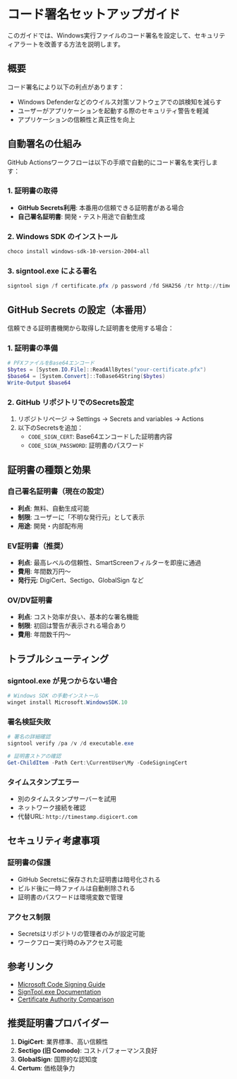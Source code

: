 # コード署名セットアップガイド

このガイドでは、Windows実行ファイルのコード署名を設定して、セキュリティアラートを改善する方法を説明します。

## 概要

コード署名により以下の利点があります：

- Windows Defenderなどのウイルス対策ソフトウェアでの誤検知を減らす
- ユーザーがアプリケーションを起動する際のセキュリティ警告を軽減
- アプリケーションの信頼性と真正性を向上

## 自動署名の仕組み

GitHub Actionsワークフローは以下の手順で自動的にコード署名を実行します：

### 1. 証明書の取得

- **GitHub Secrets利用**: 本番用の信頼できる証明書がある場合
- **自己署名証明書**: 開発・テスト用途で自動生成

### 2. Windows SDK のインストール

```powershell
choco install windows-sdk-10-version-2004-all
```

### 3. signtool.exe による署名

```powershell
signtool sign /f certificate.pfx /p password /fd SHA256 /tr http://timestamp.sectigo.com /td SHA256 executable.exe
```

## GitHub Secrets の設定（本番用）

信頼できる証明書機関から取得した証明書を使用する場合：

### 1. 証明書の準備

```powershell
# PFXファイルをBase64エンコード
$bytes = [System.IO.File]::ReadAllBytes("your-certificate.pfx")
$base64 = [System.Convert]::ToBase64String($bytes)
Write-Output $base64
```

### 2. GitHub リポジトリでのSecrets設定

1. リポジトリページ → Settings → Secrets and variables → Actions
2. 以下のSecretsを追加：
   - `CODE_SIGN_CERT`: Base64エンコードした証明書内容
   - `CODE_SIGN_PASSWORD`: 証明書のパスワード

## 証明書の種類と効果

### 自己署名証明書（現在の設定）

- **利点**: 無料、自動生成可能
- **制限**: ユーザーに「不明な発行元」として表示
- **用途**: 開発・内部配布用

### EV証明書（推奨）

- **利点**: 最高レベルの信頼性、SmartScreenフィルターを即座に通過
- **費用**: 年間数万円～
- **発行元**: DigiCert、Sectigo、GlobalSign など

### OV/DV証明書

- **利点**: コスト効率が良い、基本的な署名機能
- **制限**: 初回は警告が表示される場合あり
- **費用**: 年間数千円～

## トラブルシューティング

### signtool.exe が見つからない場合

```powershell
# Windows SDK の手動インストール
winget install Microsoft.WindowsSDK.10
```

### 署名検証失敗

```powershell
# 署名の詳細確認
signtool verify /pa /v /d executable.exe

# 証明書ストアの確認
Get-ChildItem -Path Cert:\CurrentUser\My -CodeSigningCert
```

### タイムスタンプエラー

- 別のタイムスタンプサーバーを試用
- ネットワーク接続を確認
- 代替URL: `http://timestamp.digicert.com`

## セキュリティ考慮事項

### 証明書の保護

- GitHub Secretsに保存された証明書は暗号化される
- ビルド後に一時ファイルは自動削除される
- 証明書のパスワードは環境変数で管理

### アクセス制限

- Secretsはリポジトリの管理者のみが設定可能
- ワークフロー実行時のみアクセス可能

## 参考リンク

- [Microsoft Code Signing Guide](https://docs.microsoft.com/en-us/windows/win32/seccrypto/cryptography-tools)
- [SignTool.exe Documentation](https://docs.microsoft.com/en-us/dotnet/framework/tools/signtool-exe)
- [Certificate Authority Comparison](https://certificateauthorities.org/)

## 推奨証明書プロバイダー

1. **DigiCert**: 業界標準、高い信頼性
2. **Sectigo (旧 Comodo)**: コストパフォーマンス良好
3. **GlobalSign**: 国際的な認知度
4. **Certum**: 価格競争力
